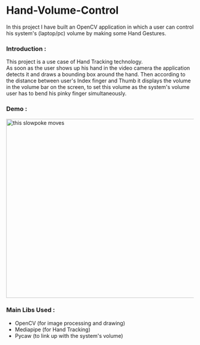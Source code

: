 # Hand-Volume-Control
In this project I have built an OpenCV application in which a user can control his system's (laptop/pc) volume by making
some Hand Gestures.<br>

### Introduction :
This project is a use case of Hand Tracking technology. <br>
As soon as the user shows up his hand in the video camera the application detects it and draws a bounding box around the hand.
Then according to the distance between user's Index finger and Thumb it displays the volume in the volume bar on the screen, to set
this volume as the system's volume user has to bend his pinky finger simultaneously.

### Demo :
<img src="Demo.gif" alt="this slowpoke moves"  width="780" height = "480">

### Main Libs Used :
- OpenCV (for image processing and drawing)
- Mediapipe (for Hand Tracking)
- Pycaw (to link up with the system's volume)




